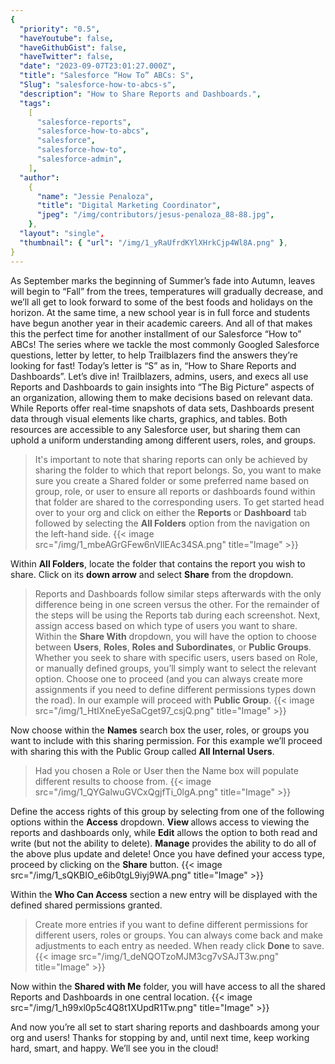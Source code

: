 ```yaml
---
{
  "priority": "0.5",
  "haveYoutube": false,
  "haveGithubGist": false,
  "haveTwitter": false,
  "date": "2023-09-07T23:01:27.000Z",
  "title": "Salesforce “How To” ABCs: S",
  "Slug": "salesforce-how-to-abcs-s",
  "description": "How to Share Reports and Dashboards.",
  "tags":
    [
      "salesforce-reports",
      "salesforce-how-to-abcs",
      "salesforce",
      "salesforce-how-to",
      "salesforce-admin",
    ],
  "author":
    {
      "name": "Jessie Penaloza",
      "title": "Digital Marketing Coordinator",
      "jpeg": "/img/contributors/jesus-penaloza_88-88.jpg",
    },
  "layout": "single",
  "thumbnail": { "url": "/img/1_yRaUfrdKYlXHrkCjp4Wl8A.png" },
}
---
```


As September marks the beginning of Summer’s fade into Autumn, leaves will begin to “Fall” from the trees, temperatures will gradually decrease, and we’ll all get to look forward to some of the best foods and holidays on the horizon. At the same time, a new school year is in full force and students have begun another year in their academic careers.
And all of that makes this the perfect time for another installment of our Salesforce “How to” ABCs! The series where we tackle the most commonly Googled Salesforce questions, letter by letter, to help Trailblazers find the answers they’re looking for fast!
Today’s letter is “S” as in, “How to Share Reports and Dashboards”. Let’s dive in!
Trailblazers, admins, users, and execs all use Reports and Dashboards to gain insights into “The Big Picture” aspects of an organization, allowing them to make decisions based on relevant data. While Reports offer real-time snapshots of data sets, Dashboards present data through visual elements like charts, graphics, and tables. Both resources are accessible to any Salesforce user, but sharing them can uphold a uniform understanding among different users, roles, and groups.

> It&#39;s important to note that sharing reports can only be achieved by sharing the folder to which that report belongs. So, you want to make sure you create a Shared folder or some preferred name based on group, role, or user to ensure all reports or dashboards found within that folder are shared to the corresponding users.
> To get started head over to your org and click on either the <strong>Reports </strong>or <strong>Dashboard</strong> tab followed by selecting the <strong>All Folders</strong> option from the navigation on the left-hand side.
> {{< image src="/img/1_mbeAGrGFew6nVllEAc34SA.png" title="Image" >}}

Within <strong>All Folders</strong>, locate the folder that contains the report you wish to share. Click on its <strong>down arrow</strong> and select <strong>Share</strong> from the dropdown.

> Reports and Dashboards follow similar steps afterwards with the only difference being in one screen versus the other. For the remainder of the steps will be using the Reports tab during each screenshot.
> Next, assign access based on which type of users you want to share. Within the <strong>Share With</strong> dropdown, you will have the option to choose between <strong>Users</strong>, <strong>Roles</strong>, <strong>Roles and Subordinates</strong>, or <strong>Public Groups</strong>.
> Whether you seek to share with specific users, users based on Role, or manually defined groups, you’ll simply want to select the relevant option. Choose one to proceed (and you can always create more assignments if you need to define different permissions types down the road). In our example will proceed with <strong>Public Group</strong>.
> {{< image src="/img/1_HtIXneEyeSaCget97_csjQ.png" title="Image" >}}

Now choose within the <strong>Names</strong> search box the user, roles, or groups you want to include with this sharing permission. For this example we’ll proceed with sharing this with the Public Group called <strong>All Internal Users</strong>.

> Had you chosen a Role or User then the Name box will populate different results to choose from.
> {{< image src="/img/1_QYGalwuGVCxQgjfTi_0lgA.png" title="Image" >}}

Define the access rights of this group by selecting from one of the following options within the <strong>Access</strong> dropdown. <strong>View </strong>allows access to viewing the reports and dashboards only, while <strong>Edit</strong> allows the option to both read and write (but not the ability to delete). <strong>Manage</strong> provides the ability to do all of the above plus update and delete!
Once you have defined your access type, proceed by clicking on the <strong>Share</strong> button.
{{< image src="/img/1_sQKBIO_e6ib0tgL9iyj9WA.png" title="Image" >}}

Within the <strong>Who Can Access</strong> section a new entry will be displayed with the defined shared permissions granted.

> Create more entries if you want to define different permissions for different users, roles or groups. You can always come back and make adjustments to each entry as needed.
> When ready click <strong>Done </strong>to save.
> {{< image src="/img/1_deNQOTzoMJM3cg7vSAJT3w.png" title="Image" >}}

Now within the <strong>Shared with Me</strong> folder, you will have access to all the shared Reports and Dashboards in one central location.
{{< image src="/img/1_h99xl0p5c4Q8t1XUpdR1Tw.png" title="Image" >}}

And now you’re all set to start sharing reports and dashboards among your org and users!
Thanks for stopping by and, until next time, keep working hard, smart, and happy. We’ll see you in the cloud!
